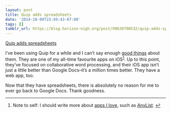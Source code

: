 ```yaml
---
layout: post
title: Quip adds spreadsheets
date: '2014-10-09T23:49:43-07:00'
tags: []
tumblr_url: https://blog.horizon-nigh.org/post/99620708532/quip-adds-spreadsheets
---
```

[Quip adds spreadsheets](https://quip.com/blog/spreadsheets)  

I’ve been using Quip for a while and I can’t say enough [good things](/2014/06/01/david-sparks-on-iwork-collaboration-in-the-icloud.html) about them. They are one of my all-time favourite apps on iOS<sup id="fnref:1"><a href="#fn:1" class="footnote-ref" role="doc-noteref">1</a></sup>. Up to this point, they’ve focused on collaborative word processing, and their iOS app isn’t just a little better than Google Docs–it’s a million times better. They have a web app, too.

Now that they have spreadsheets, there is absolutely no reason for me to ever go back to Google Docs. Thank goodness.

* * *

1. Note to self: I should write more about [apps I love](https://duckduckgo.com/?q=%22apps+i+love%22+site%3Arentzsch.tumblr.com), such as [AnyList](https://www.anylistapp.com).&nbsp;[↩︎](#fnref:1)

